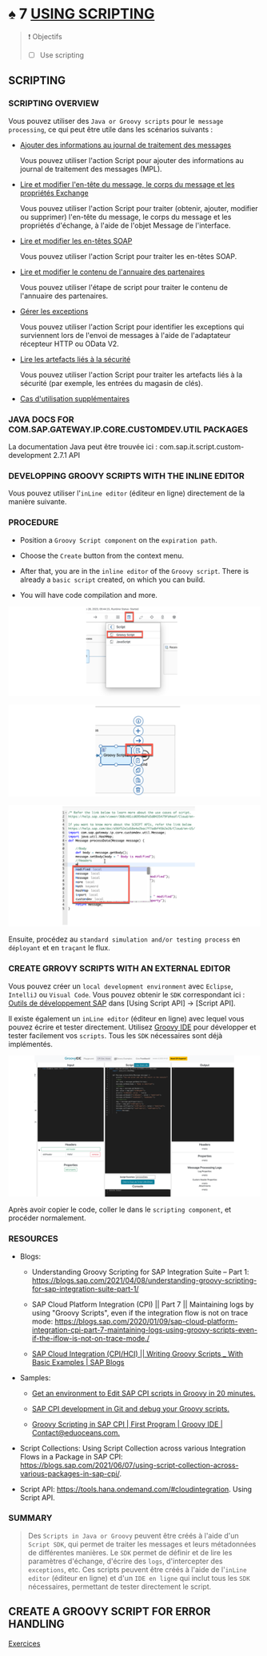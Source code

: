 # ♠ 7 [USING SCRIPTING](https://learning.sap.com/learning-journeys/developing-with-sap-integration-suite/using-adapters_f42fdb69-df78-4faf-bfd3-0a7b8c8beebd)

> :exclamation: Objectifs
>
> - [ ] Use scripting

## SCRIPTING

### SCRIPTING OVERVIEW

Vous pouvez utiliser des `Java or Groovy scripts` pour le` message processing`, ce qui peut être utile dans les scénarios suivants :

- [Ajouter des informations au journal de traitement des messages](https://help.sap.com/docs/CLOUD_INTEGRATION/368c481cd6954bdfa5d0435479fd4eaf/e8e928373b66488b8d78fb5a314b8a9e.html?locale=en-US)

  Vous pouvez utiliser l'action Script pour ajouter des informations au journal de traitement des messages (MPL).

- [Lire et modifier l'en-tête du message, le corps du message et les propriétés Exchange](https://help.sap.com/docs/CLOUD_INTEGRATION/368c481cd6954bdfa5d0435479fd4eaf/5822f320823040af915c54a379463547.html?locale=en-US)

  Vous pouvez utiliser l'action Script pour traiter (obtenir, ajouter, modifier ou supprimer) l'en-tête du message, le corps du message et les propriétés d'échange, à l'aide de l'objet Message de l'interface.

- [Lire et modifier les en-têtes SOAP](https://help.sap.com/docs/CLOUD_INTEGRATION/368c481cd6954bdfa5d0435479fd4eaf/8a2827d030b345f998199774266b9810.html?locale=en-US)

  Vous pouvez utiliser l'action Script pour traiter les en-têtes SOAP.

- [Lire et modifier le contenu de l'annuaire des partenaires](https://help.sap.com/docs/CLOUD_INTEGRATION/368c481cd6954bdfa5d0435479fd4eaf/ab10d02667fe48309bd2d5cd5e06e4f3.html?locale=en-US)

  Vous pouvez utiliser l'étape de script pour traiter le contenu de l'annuaire des partenaires.

- [Gérer les exceptions](https://help.sap.com/docs/CLOUD_INTEGRATION/368c481cd6954bdfa5d0435479fd4eaf/e29a49d229ce40aa8d2f035da80088a9.html?locale=en-US)

  Vous pouvez utiliser l'action Script pour identifier les exceptions qui surviennent lors de l'envoi de messages à l'aide de l'adaptateur récepteur HTTP ou OData V2.

- [Lire les artefacts liés à la sécurité](https://help.sap.com/docs/CLOUD_INTEGRATION/368c481cd6954bdfa5d0435479fd4eaf/8dd981e4f1f44d22bee22c174e5c52d0.html?locale=en-US)

  Vous pouvez utiliser l'action Script pour traiter les artefacts liés à la sécurité (par exemple, les entrées du magasin de clés).

- [Cas d'utilisation supplémentaires](https://help.sap.com/docs/CLOUD_INTEGRATION/368c481cd6954bdfa5d0435479fd4eaf/bc92c7a4c5a641cbb282895b2c6d6225.html?locale=en-US)

### JAVA DOCS FOR COM.SAP.GATEWAY.IP.CORE.CUSTOMDEV.UTIL PACKAGES

La documentation Java peut être trouvée ici : com.sap.it.script.custom-development 2.7.1 API

### DEVELOPPING GROOVY SCRIPTS WITH THE INLINE EDITOR

Vous pouvez utiliser l'`inLine editor` (éditeur en ligne) directement de la manière suivante.

### PROCEDURE

- Position a `Groovy Script component` on the `expiration path`.

- Choose the `Create` button from the context menu.

- After that, you are in the `inline editor` of the `Groovy script`. There is already a `basic script` created, on which you can build.

- You will have code compilation and more.

![](./RESSOURCES/CLD900_20_U5L7_001_scr.png)

![](./RESSOURCES/CLD900_20_U5L7_002_scr.png)

![](./RESSOURCES/CLD900_20_U5L7_003_scr.png)

Ensuite, procédez au `standard simulation and/or testing process` en `déployant` et en `traçant` le flux.

### CREATE GRROVY SCRIPTS WITH AN EXTERNAL EDITOR

Vous pouvez créer un `local development environment` avec `Eclipse`, `IntelliJ` ou `Visual Code`. Vous pouvez obtenir le `SDK` correspondant ici : [Outils de développement SAP](https://tools.hana.ondemand.com/#cloudintegration) dans [Using Script API] → [Script API].

Il existe également un `inLine editor` (éditeur en ligne) avec lequel vous pouvez écrire et tester directement. Utilisez [Groovy IDE](https://groovyide.com/cpi) pour développer et tester facilement vos `scripts`. Tous les `SDK` nécessaires sont déjà implémentés.

![](./RESSOURCES/CLD900_20_U5L7_004_scr.png)

Après avoir copier le code, coller le dans le `scripting component`, et procéder normalement.

### RESOURCES

- Blogs:

  - Understanding Groovy Scripting for SAP Integration Suite – Part 1: https://blogs.sap.com/2021/04/08/understanding-groovy-scripting-for-sap-integration-suite-part-1/

  - SAP Cloud Platform Integration (CPI) || Part 7 || Maintaining logs by using "Groovy Scripts", even if the integration flow is not on trace mode: https://blogs.sap.com/2020/01/09/sap-cloud-platform-integration-cpi-part-7-maintaining-logs-using-groovy-scripts-even-if-the-iflow-is-not-on-trace-mode./

  - [SAP Cloud Integration (CPI/HCI) || Writing Groovy Scripts \_ With Basic Examples | SAP Blogs](https://blogs.sap.com/2021/09/16/sap-cloud-integration-cpi-hci-writing-groovy-scripts-_-with-basic-examples/)

- Samples:

  - [Get an environment to Edit SAP CPI scripts in Groovy in 20 minutes.](https://www.youtube.com/watch?v=QnxFlNkjio8)

  - [SAP CPI development in Git and debug your Groovy scripts.](https://www.youtube.com/watch?v=B9yubILChMY)

  - [Groovy Scripting in SAP CPI | First Program | Groovy IDE | Contact@eduoceans.com.](https://www.youtube.com/watch?v=kAENYB8DtPY)

- Script Collections: Using Script Collection across various Integration Flows in a Package in SAP CPI: https://blogs.sap.com/2021/06/07/using-script-collection-across-various-packages-in-sap-cpi/.

- Script API: https://tools.hana.ondemand.com/#cloudintegration. Using Script API.

### SUMMARY

> Des `Scripts in Java or Groovy` peuvent être créés à l'aide d'un `Script SDK`, qui permet de traiter les messages et leurs métadonnées de différentes manières. Le `SDK` permet de définir et de lire les paramètres d'échange, d'écrire des `logs`, d'intercepter des `exceptions`, etc. Ces scripts peuvent être créés à l'aide de l'`inLine editor` (éditeur en ligne) et d'un `IDE en ligne` qui inclut tous les `SDK` nécessaires, permettant de tester directement le script.

## CREATE A GROOVY SCRIPT FOR ERROR HANDLING

[Exercices](https://learning.sap.com/learning-journeys/developing-with-sap-integration-suite/using-scripting_c0b19b3a-4a8c-48d1-871e-1d66990f102a)
